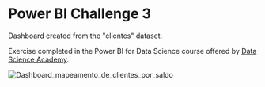 # Power BI Challenge 3

Dashboard created from the "clientes" dataset.

Exercise completed in the Power BI for Data Science course offered by [Data Science Academy](https://www.datascienceacademy.com.br/course/microsoft-power-bi-para-data-science).

![Dashboard_mapeamento_de_clientes_por_saldo](https://user-images.githubusercontent.com/98097913/158272366-3e714ee2-1abd-42f6-bfcf-040dccd2ae52.png)
